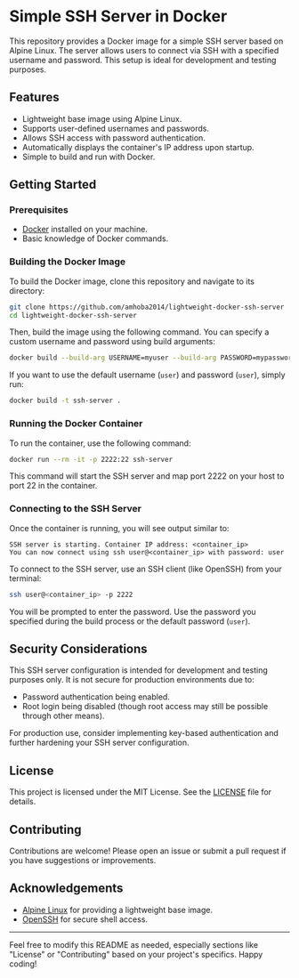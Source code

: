 # Simple SSH Server in Docker

This repository provides a Docker image for a simple SSH server based on Alpine Linux. The server allows users to connect via SSH with a specified username and password. This setup is ideal for development and testing purposes.

## Features

- Lightweight base image using Alpine Linux.
- Supports user-defined usernames and passwords.
- Allows SSH access with password authentication.
- Automatically displays the container's IP address upon startup.
- Simple to build and run with Docker.

## Getting Started

### Prerequisites

- [Docker](https://www.docker.com/get-started) installed on your machine.
- Basic knowledge of Docker commands.

### Building the Docker Image

To build the Docker image, clone this repository and navigate to its directory:

```bash
git clone https://github.com/amhoba2014/lightweight-docker-ssh-server
cd lightweight-docker-ssh-server
```

Then, build the image using the following command. You can specify a custom username and password using build arguments:

```bash
docker build --build-arg USERNAME=myuser --build-arg PASSWORD=mypassword -t ssh-server .
```

If you want to use the default username (`user`) and password (`user`), simply run:

```bash
docker build -t ssh-server .
```

### Running the Docker Container

To run the container, use the following command:

```bash
docker run --rm -it -p 2222:22 ssh-server
```

This command will start the SSH server and map port 2222 on your host to port 22 in the container.

### Connecting to the SSH Server

Once the container is running, you will see output similar to:

```
SSH server is starting. Container IP address: <container_ip>
You can now connect using ssh user@<container_ip> with password: user
```

To connect to the SSH server, use an SSH client (like OpenSSH) from your terminal:

```bash
ssh user@<container_ip> -p 2222
```

You will be prompted to enter the password. Use the password you specified during the build process or the default password (`user`).

## Security Considerations

This SSH server configuration is intended for development and testing purposes only. It is not secure for production environments due to:

- Password authentication being enabled.
- Root login being disabled (though root access may still be possible through other means).

For production use, consider implementing key-based authentication and further hardening your SSH server configuration.

## License

This project is licensed under the MIT License. See the [LICENSE](LICENSE) file for details.

## Contributing

Contributions are welcome! Please open an issue or submit a pull request if you have suggestions or improvements.

## Acknowledgements

- [Alpine Linux](https://alpinelinux.org/) for providing a lightweight base image.
- [OpenSSH](https://www.openssh.com/) for secure shell access.

---

Feel free to modify this README as needed, especially sections like "License" or "Contributing" based on your project's specifics. Happy coding!
